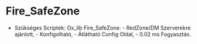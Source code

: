 # Fire_SafeZone
- Szükséges Scriptek: Ox_lib  Fire_SafeZone: - RedZone/DM Szerverekre ajánlott, - Konfigolható, - Átlátható Config Oldal, - 0.02 ms Fogyasztás.
